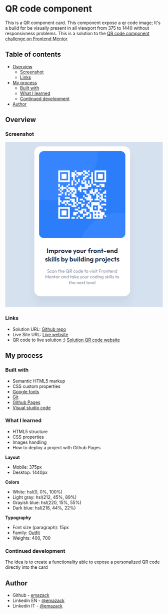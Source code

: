 # QR code component

This is a QR component card. This component expose a qr code image; It's a build for be visually present in all viewport from 375 to 1440 without responsivness problems.
This is a solution to the [QR code component challenge on Frontend Mentor](https://www.frontendmentor.io/challenges/qr-code-component-iux_sIO_H). 

## Table of contents

- [Overview](#overview)
  - [Screenshot](#screenshot)
  - [Links](#links)
- [My process](#my-process)
  - [Built with](#built-with)
  - [What I learned](#what-i-learned)
  - [Continued development](#continued-development)
- [Author](#author)

## Overview

### Screenshot

![Sample scrennshot](/screenshot.png)

### Links

- Solution URL: [Github repo](https://github.com/emazack/qr-code-component)
- Live Site URL: [Live website](https://emazack.github.io/qr-code-component/)
- QR code to live solution ;) [Solution QR code website](/qrcode_emazack.github.io.png)

## My process

### Built with

- Semantic HTML5 markup
- CSS custom properties
- [Google fonts](https://fonts.google.com)
- [Git](https://git-scm.com/)
- [Github Pages](https://pages.github.com/)
- [Visual studio code](https://code.visualstudio.com/)

### What I learned

- HTML5 structure
- CSS properties
- Images handling
- How to deploy a project with Github Pages

**Layout**

- Mobile: 375px
- Desktop: 1440px

**Colors**

- White: hsl(0, 0%, 100%)
- Light gray: hsl(212, 45%, 89%)
- Grayish blue: hsl(220, 15%, 55%)
- Dark blue: hsl(218, 44%, 22%)

**Typography**

- Font size (paragraph): 15px
- Family: [Outfit](https://fonts.google.com/specimen/Outfit)
- Weights: 400, 700

### Continued development

The idea is to create a functionality able to expose a personalized QR code directly into the card

## Author

- Github - [emazack](https://github.com/emazack)
- Linkedin EN - [@emazack](https://www.linkedin.com/in/emazack/?locale=en_US)
- Linkedin IT - [@emazack](https://www.linkedin.com/in/emazack)